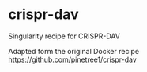 # crispr-dav
Singularity recipe for CRISPR-DAV

Adapted form the original Docker recipe https://github.com/pinetree1/crispr-dav

